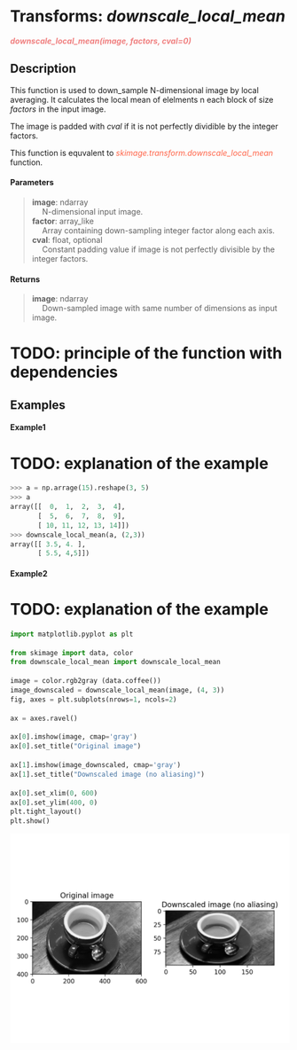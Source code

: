 # Transforms: _**downscale_local_mean**_

<font color=#F08080>_**downscale_local_mean(image, factors, cval=0)**_</font>

## **Description**
This function is used to down_sample N-dimensional image by local averaging. It calculates the local mean of elelments n each block of size _factors_ in the input image.

The image is padded with _cval_ if it is not perfectly dividible by the integer factors.

This function is equvalent to <font color=#FF6347>_skimage.transform.downscale_local_mean_</font> function.

#### Parameters
> **image**: ndarray   
> &emsp; N-dimensional input image.   
> **factor**: array_like   
> &emsp; Array containing down-sampling integer factor along each axis.   
> **cval**: float, optional   
> &emsp; Constant padding value if image is not perfectly divisible by the integer factors.

#### Returns
> **image**: ndarray   
> &emsp; Down-sampled image with same number of dimensions as input image. 

# TODO: principle of the function with dependencies

## **Examples**
#### Example1
# TODO: explanation of the example
```python
>>> a = np.arrage(15).reshape(3, 5)
>>> a
array([[  0,  1,  2,  3,  4],
       [  5,  6,  7,  8,  9],
       [ 10, 11, 12, 13, 14]])
>>> downscale_local_mean(a, (2,3))
array([[ 3.5, 4. ],
       [ 5.5, 4,5]])
```
#### Example2
# TODO: explanation of the example
```python
import matplotlib.pyplot as plt

from skimage import data, color
from downscale_local_mean import downscale_local_mean

image = color.rgb2gray (data.coffee())
image_downscaled = downscale_local_mean(image, (4, 3))
fig, axes = plt.subplots(nrows=1, ncols=2)

ax = axes.ravel()

ax[0].imshow(image, cmap='gray')
ax[0].set_title("Original image")

ax[1].imshow(image_downscaled, cmap='gray')
ax[1].set_title("Downscaled image (no aliasing)")

ax[0].set_xlim(0, 600)
ax[0].set_ylim(400, 0)
plt.tight_layout()
plt.show()
```
![](image/Figure_1.png)

